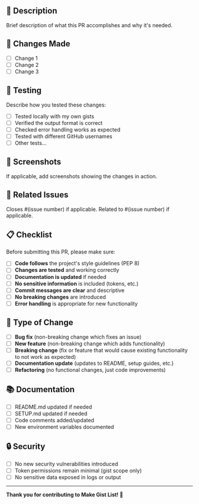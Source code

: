 ## 📝 Description

Brief description of what this PR accomplishes and why it's needed.

## 🔄 Changes Made

- [ ] Change 1
- [ ] Change 2
- [ ] Change 3

## 🧪 Testing

Describe how you tested these changes:
- [ ] Tested locally with my own gists
- [ ] Verified the output format is correct
- [ ] Checked error handling works as expected
- [ ] Tested with different GitHub usernames
- [ ] Other tests...

## 📸 Screenshots

If applicable, add screenshots showing the changes in action.

## 🔗 Related Issues

Closes #(issue number) if applicable.
Related to #(issue number) if applicable.

## 📋 Checklist

Before submitting this PR, please make sure:

- [ ] **Code follows** the project's style guidelines (PEP 8)
- [ ] **Changes are tested** and working correctly
- [ ] **Documentation is updated** if needed
- [ ] **No sensitive information** is included (tokens, etc.)
- [ ] **Commit messages are clear** and descriptive
- [ ] **No breaking changes** are introduced
- [ ] **Error handling** is appropriate for new functionality

## 🎯 Type of Change

- [ ] **Bug fix** (non-breaking change which fixes an issue)
- [ ] **New feature** (non-breaking change which adds functionality)
- [ ] **Breaking change** (fix or feature that would cause existing functionality to not work as expected)
- [ ] **Documentation update** (updates to README, setup guides, etc.)
- [ ] **Refactoring** (no functional changes, just code improvements)

## 📚 Documentation

- [ ] README.md updated if needed
- [ ] SETUP.md updated if needed
- [ ] Code comments added/updated
- [ ] New environment variables documented

## 🔒 Security

- [ ] No new security vulnerabilities introduced
- [ ] Token permissions remain minimal (gist scope only)
- [ ] No sensitive data exposed in logs or output

---

**Thank you for contributing to Make Gist List! 🚀**
